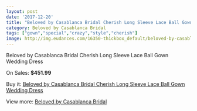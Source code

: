 ```yaml
---
layout: post
date: '2017-12-20'
title: "Beloved by Casablanca Bridal Cherish Long Sleeve Lace Ball Gown Wedding Dress"
category: Beloved by Casablanca Bridal
tags: ["gown","special","crazy","style","cherish"]
image: http://img.eudances.com/16350-thickbox_default/beloved-by-casablanca-bridal-cherish-long-sleeve-lace-ball-gown-wedding-dress.jpg
---
```

Beloved by Casablanca Bridal Cherish Long Sleeve Lace Ball Gown Wedding Dress

On Sales: **$451.99**
<a href="https://www.eudances.com/en/beloved-by-casablanca-bridal/4814-beloved-by-casablanca-bridal-cherish-long-sleeve-lace-ball-gown-wedding-dress.html"><amp-img layout="responsive" width="600" height="600" src="//img.eudances.com/16350-thickbox_default/beloved-by-casablanca-bridal-cherish-long-sleeve-lace-ball-gown-wedding-dress.jpg" alt="Beloved by Casablanca Bridal Cherish Long Sleeve Lace Ball Gown Wedding Dress 0" /></a>
<a href="https://www.eudances.com/en/beloved-by-casablanca-bridal/4814-beloved-by-casablanca-bridal-cherish-long-sleeve-lace-ball-gown-wedding-dress.html"><amp-img layout="responsive" width="600" height="600" src="//img.eudances.com/16352-thickbox_default/beloved-by-casablanca-bridal-cherish-long-sleeve-lace-ball-gown-wedding-dress.jpg" alt="Beloved by Casablanca Bridal Cherish Long Sleeve Lace Ball Gown Wedding Dress 1" /></a>
<a href="https://www.eudances.com/en/beloved-by-casablanca-bridal/4814-beloved-by-casablanca-bridal-cherish-long-sleeve-lace-ball-gown-wedding-dress.html"><amp-img layout="responsive" width="600" height="600" src="//img.eudances.com/16351-thickbox_default/beloved-by-casablanca-bridal-cherish-long-sleeve-lace-ball-gown-wedding-dress.jpg" alt="Beloved by Casablanca Bridal Cherish Long Sleeve Lace Ball Gown Wedding Dress 2" /></a>

Buy it: [Beloved by Casablanca Bridal Cherish Long Sleeve Lace Ball Gown Wedding Dress](https://www.eudances.com/en/beloved-by-casablanca-bridal/4814-beloved-by-casablanca-bridal-cherish-long-sleeve-lace-ball-gown-wedding-dress.html "Beloved by Casablanca Bridal Cherish Long Sleeve Lace Ball Gown Wedding Dress")

View more: [Beloved by Casablanca Bridal](https://www.eudances.com/en/89-beloved-by-casablanca-bridal "Beloved by Casablanca Bridal")